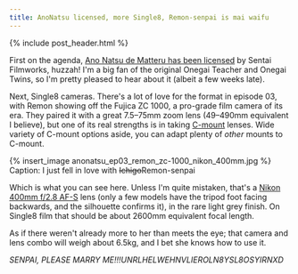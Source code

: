 ```yaml
---
title: AnoNatsu licensed, more Single8, Remon-senpai is mai waifu
---
```


{% include post_header.html %}

First on the agenda, [Ano Natsu de Matteru has been licensed](http://www.sentai-filmworks.com/index.php?option=com_content&view=article&id=161:sentaifilmworkslicenseswaitinginthesummer&catid=71:press-releases&Itemid=64) by Sentai Filmworks, huzzah! I'm a big fan of the original Onegai Teacher and Onegai Twins, so I'm pretty pleased to hear about it (albeit a few weeks late).

Next, Single8 cameras. There's a lot of love for the format in episode 03, with Remon showing off the Fujica ZC 1000, a pro-grade film camera of its era. They paired it with a great 7.5–75mm zoom lens (49–490mm equivalent I believe), but one of its real strengths is in taking [C-mount](http://en.wikipedia.org/wiki/C_mount) lenses. Wide variety of C-mount options aside, you can adapt plenty of *other* mounts to C-mount.

{% insert_image anonatsu_ep03_remon_zc-1000_nikon_400mm.jpg %}
Caption: I just fell in love with <del cite="http://anidb.net/perl-bin/animedb.pl?show=character&charid=2316">Ichigo</del>Remon-senpai

Which is what you can see here. Unless I'm quite mistaken, that's a [Nikon 400mm f/2.8 AF-S](http://imaging.nikon.com/lineup/lens/singlefocal/Telephoto/af-s_400mmf_28g_vr/index.htm) lens (only a few models have the tripod foot facing backwards, and the silhouette confirms it), in the rare light grey finish. On Single8 film that should be about 2600mm equivalent focal length.

As if there weren't already more to her than meets the eye; that camera and lens combo will weigh about 6.5kg, and I bet she knows how to use it.

*SENPAI, PLEASE MARRY ME!!!UNRLHELWEHNVLIEROLN8YSL8OSYIRNXD*

